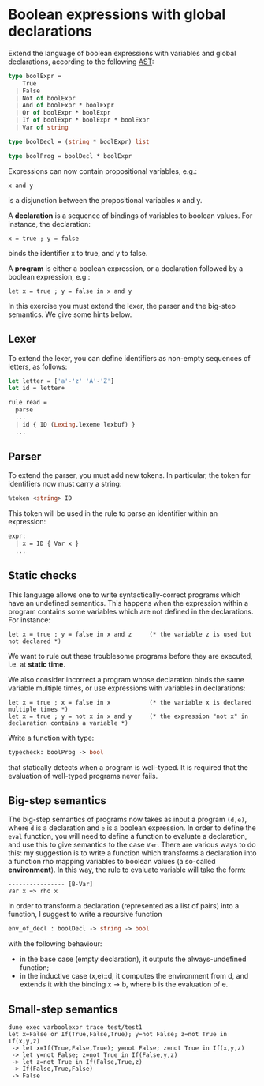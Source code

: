 # Boolean expressions with global declarations

Extend the language of boolean expressions with variables and global declarations, according to the following [AST](src/ast.ml):
```ocaml
type boolExpr =
    True
  | False
  | Not of boolExpr
  | And of boolExpr * boolExpr
  | Or of boolExpr * boolExpr
  | If of boolExpr * boolExpr * boolExpr
  | Var of string

type boolDecl = (string * boolExpr) list

type boolProg = boolDecl * boolExpr
```

Expressions can now contain propositional variables, e.g.:
```
x and y
```
is a disjunction between the propositional variables x and y.

A **declaration** is a sequence of bindings of variables to boolean values. 
For instance, the declaration:
```
x = true ; y = false
```
binds the identifier x to true, and y to false.

A **program** is either a boolean expression, or a declaration followed by a boolean expression, e.g.:
```
let x = true ; y = false in x and y
```

In this exercise you must extend the lexer, the parser and the big-step semantics.
We give some hints below.

## Lexer

To extend the lexer, you can define identifiers as non-empty sequences of letters, as follows:
```ocaml
let letter = ['a'-'z' 'A'-'Z']
let id = letter+

rule read =
  parse
  ...
  | id { ID (Lexing.lexeme lexbuf) }
  ...
```

## Parser

To extend the parser, you must add new tokens. In particular, the token for identifiers now must carry a string:
```ocaml
%token <string> ID
```
This token will be used in the rule to parse an identifier within an expression:
```ocaml
expr:
  | x = ID { Var x }
  ...
```


## Static checks

This language allows one to write syntactically-correct programs which have an undefined semantics.
This happens when the expression within a program contains some variables which are not defined in the declarations.
For instance:
```
let x = true ; y = false in x and z     (* the variable z is used but not declared *)
```
We want to rule out these troublesome programs before they are executed, i.e. at **static time**.

We also consider incorrect a program whose declaration binds the same variable multiple times, or use expressions with variables in declarations:
```
let x = true ; x = false in x           (* the variable x is declared multiple times *)
let x = true ; y = not x in x and y     (* the expression "not x" in declaration contains a variable *)
```

Write a function with type:
```ocaml
typecheck: boolProg -> bool
```
that statically detects when a program is well-typed.
It is required that the evaluation of well-typed programs never fails.


## Big-step semantics

The big-step semantics of programs now takes as input a program `(d,e)`, where `d` is a declaration and `e` is a boolean expression.
In order to define the `eval` function, you will need to define a function to evaluate a declaration, and use this 
to give semantics to the case `Var`. There are various ways to do this: my suggestion is to write a function which transforms a declaration into a function rho mapping variables to boolean values (a so-called **environment**).
In this way, the rule to evaluate variable will take the form:
```
---------------- [B-Var]
Var x => rho x
```

In order to transform a declaration (represented as a list of pairs) into a function, I suggest to write a recursive function 
```ocaml
env_of_decl : boolDecl -> string -> bool
```
with the following behaviour:
- in the base case (empty declaration), it outputs the always-undefined function;
- in the inductive case (x,e)::d, it computes the environment from d, and extends it with the binding x -> b, where b is the evaluation of e.

## Small-step semantics

```
dune exec varboolexpr trace test/test1 
let x=False or If(True,False,True); y=not False; z=not True in If(x,y,z)
 -> let x=If(True,False,True); y=not False; z=not True in If(x,y,z)
 -> let y=not False; z=not True in If(False,y,z)
 -> let z=not True in If(False,True,z)
 -> If(False,True,False)
 -> False
```
